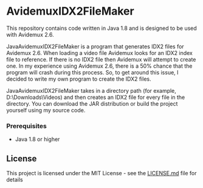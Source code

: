 # AvidemuxIDX2FileMaker
This repository contains code written in Java 1.8 and is designed to be used with Avidemux 2.6. 

JavaAvidemuxIDX2FileMaker is a program that generates IDX2 files for Avidemux 2.6. When loading a video file Avidemux looks for an IDX2 index file to reference. If there is no IDX2 file then Avidemux will attempt to create one. In my experience using Avidemux 2.6, there is a 50% chance that the program will crash during this process. So, to get around this issue, I decided to write my own program to create the IDX2 files. 

JavaAvidemuxIDX2FileMaker takes in a directory path (for example, D:\Downloads\Videos) and then creates an IDX2 file for every file in the directory. You can download the JAR distribution or build the project yourself using my source code.

### Prerequisites
* Java 1.8 or higher

## License

This project is licensed under the MIT License - see the [LICENSE.md](LICENSE.md) file for details
